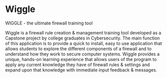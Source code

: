 # Wiggle
WIGGLE - the ultimate firewall training tool

Wiggle is a firewall rule creation & management training tool developed as a Capstone project by college graduates in Cybersecurity.
The main function of this application is to provide a quick to install, easy to use application that allows students to explore the different components of a firewall and to understand how they work to secure computer systems. 
Wiggle provides a unique, hands-on learning experience that allows users of the program to apply any current knowledge they have of firewall rules & settings and expand upon that knowledge with immediate input feedback & messages.

